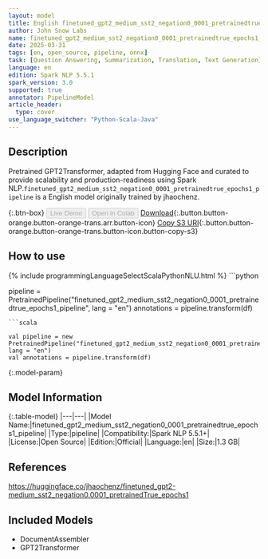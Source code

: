 ```yaml
---
layout: model
title: English finetuned_gpt2_medium_sst2_negation0_0001_pretrainedtrue_epochs1_pipeline pipeline GPT2Transformer from jhaochenz
author: John Snow Labs
name: finetuned_gpt2_medium_sst2_negation0_0001_pretrainedtrue_epochs1_pipeline
date: 2025-03-31
tags: [en, open_source, pipeline, onnx]
task: [Question Answering, Summarization, Translation, Text Generation]
language: en
edition: Spark NLP 5.5.1
spark_version: 3.0
supported: true
annotator: PipelineModel
article_header:
  type: cover
use_language_switcher: "Python-Scala-Java"
---
```


## Description

Pretrained GPT2Transformer, adapted from Hugging Face and curated to provide scalability and production-readiness using Spark NLP.`finetuned_gpt2_medium_sst2_negation0_0001_pretrainedtrue_epochs1_pipeline` is a English model originally trained by jhaochenz.

{:.btn-box}
<button class="button button-orange" disabled>Live Demo</button>
<button class="button button-orange" disabled>Open in Colab</button>
[Download](https://s3.amazonaws.com/auxdata.johnsnowlabs.com/public/models/finetuned_gpt2_medium_sst2_negation0_0001_pretrainedtrue_epochs1_pipeline_en_5.5.1_3.0_1743386266005.zip){:.button.button-orange.button-orange-trans.arr.button-icon}
[Copy S3 URI](s3://auxdata.johnsnowlabs.com/public/models/finetuned_gpt2_medium_sst2_negation0_0001_pretrainedtrue_epochs1_pipeline_en_5.5.1_3.0_1743386266005.zip){:.button.button-orange.button-orange-trans.button-icon.button-copy-s3}

## How to use



<div class="tabs-box" markdown="1">
{% include programmingLanguageSelectScalaPythonNLU.html %}
```python

pipeline = PretrainedPipeline("finetuned_gpt2_medium_sst2_negation0_0001_pretrainedtrue_epochs1_pipeline", lang = "en")
annotations =  pipeline.transform(df)   

```
```scala

val pipeline = new PretrainedPipeline("finetuned_gpt2_medium_sst2_negation0_0001_pretrainedtrue_epochs1_pipeline", lang = "en")
val annotations = pipeline.transform(df)

```
</div>

{:.model-param}
## Model Information

{:.table-model}
|---|---|
|Model Name:|finetuned_gpt2_medium_sst2_negation0_0001_pretrainedtrue_epochs1_pipeline|
|Type:|pipeline|
|Compatibility:|Spark NLP 5.5.1+|
|License:|Open Source|
|Edition:|Official|
|Language:|en|
|Size:|1.3 GB|

## References

https://huggingface.co/jhaochenz/finetuned_gpt2-medium_sst2_negation0.0001_pretrainedTrue_epochs1

## Included Models

- DocumentAssembler
- GPT2Transformer